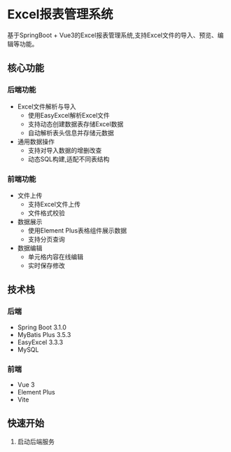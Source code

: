 # Excel报表管理系统

基于SpringBoot + Vue3的Excel报表管理系统,支持Excel文件的导入、预览、编辑等功能。

## 核心功能

### 后端功能
- Excel文件解析与导入
  - 使用EasyExcel解析Excel文件
  - 支持动态创建数据表存储Excel数据
  - 自动解析表头信息并存储元数据
- 通用数据操作
  - 支持对导入数据的增删改查
  - 动态SQL构建,适配不同表结构
  
### 前端功能
- 文件上传
  - 支持Excel文件上传
  - 文件格式校验
- 数据展示
  - 使用Element Plus表格组件展示数据
  - 支持分页查询
- 数据编辑
  - 单元格内容在线编辑
  - 实时保存修改

## 技术栈

### 后端
- Spring Boot 3.1.0
- MyBatis Plus 3.5.3
- EasyExcel 3.3.3
- MySQL

### 前端 
- Vue 3
- Element Plus
- Vite

## 快速开始

1. 启动后端服务 